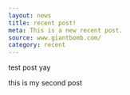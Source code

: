 ```yaml
---
layout: news
title: recent post!
meta: This is a new recent post.
source: www.giantbomb.com/
category: recent
---
```


test post yay

this is my second post